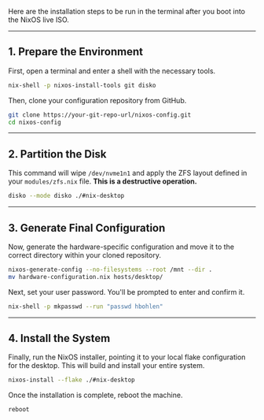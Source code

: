 Here are the installation steps to be run in the terminal after you boot into the NixOS live ISO.

-----

## 1\. Prepare the Environment

First, open a terminal and enter a shell with the necessary tools.

```bash
nix-shell -p nixos-install-tools git disko
```

Then, clone your configuration repository from GitHub.

```bash
git clone https://your-git-repo-url/nixos-config.git
cd nixos-config
```

-----

## 2\. Partition the Disk

This command will wipe `/dev/nvme1n1` and apply the ZFS layout defined in your `modules/zfs.nix` file. **This is a destructive operation.**

```bash
disko --mode disko ./#nix-desktop
```

-----

## 3\. Generate Final Configuration

Now, generate the hardware-specific configuration and move it to the correct directory within your cloned repository.

```bash
nixos-generate-config --no-filesystems --root /mnt --dir .
mv hardware-configuration.nix hosts/desktop/
```

Next, set your user password. You'll be prompted to enter and confirm it.

```bash
nix-shell -p mkpasswd --run "passwd hbohlen"
```

-----

## 4\. Install the System

Finally, run the NixOS installer, pointing it to your local flake configuration for the desktop. This will build and install your entire system.

```bash
nixos-install --flake ./#nix-desktop
```

Once the installation is complete, reboot the machine.

```bash
reboot
```
